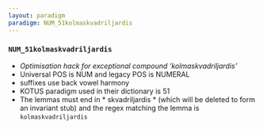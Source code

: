 ```yaml
---
layout: paradigm
paradigm: NUM_51kolmaskvadriljardis
---
```

### ` NUM_51kolmaskvadriljardis `

* _Optimisation hack for exceptional compound ’kolmaskvadriljardis’_
* Universal POS is NUM and legacy POS is NUMERAL
* suffixes use back vowel harmony
* KOTUS paradigm used in their dictionary is 51
* The lemmas must end in * skvadriljardis * (which will be deleted to form an invariant stub) and the regex matching the lemma is ` kolmaskvadriljardis `
